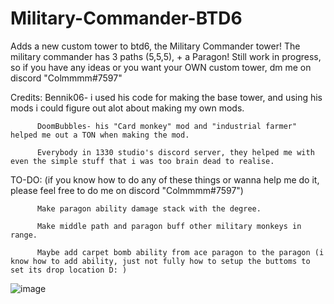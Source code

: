 # Military-Commander-BTD6
Adds a new custom tower to btd6, the Military Commander tower!
The military commander has 3 paths (5,5,5), + a Paragon!
Still work in progress, so if you have any ideas or you want your OWN custom tower, dm me on discord "Colmmmm#7597"



Credits:
          Bennik06- i used his code for making the base tower, and using his mods i could figure out alot about making my own mods.
          
          DoomBubbles- his "Card monkey" mod and "industrial farmer" helped me out a TON when making the mod.
          
          Everybody in 1330 studio's discord server, they helped me with even the simple stuff that i was too brain dead to realise.



TO-DO: (if you know how to do any of these things or wanna help me do it, please feel free to do me on discord "Colmmmm#7597")

          Make paragon ability damage stack with the degree. 
          
          Make middle path and paragon buff other military monkeys in range. 
          
          Maybe add carpet bomb ability from ace paragon to the paragon (i know how to add ability, just not fully how to setup the buttoms to set its drop location D: ) 

![image](https://user-images.githubusercontent.com/84244844/235677829-c514ba53-3cbe-4b2f-95ce-694f1f7f20a7.png)
